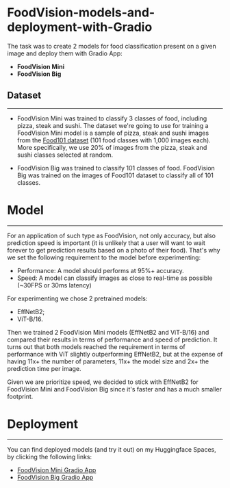 # FoodVision-models-and-deployment-with-Gradio

The task was to create 2 models for food classification present on a given image and deploy them with Gradio App:
* **FoodVision Mini**
* **FoodVision Big**

## Dataset
---
* FoodVision Mini was trained to classify 3 classes of food, including pizza, steak and sushi.
The dataset we're going to use for training a FoodVision Mini model is a sample of pizza, steak and sushi 
images from the [Food101 dataset](https://pytorch.org/vision/main/generated/torchvision.datasets.Food101.html#food101) (101 food classes with 1,000 images each). 
More specifically, we use 20% of images from the pizza, steak and sushi classes selected at random.

* FoodVision Big was trained to classify 101 classes of food. 
FoodVision Big was trained on the images of Food101 dataset to classify all of 101 classes. 

# Model
---
For an application of such type as FoodVision, not only accuracy, but also prediction speed is important (it is unlikely that a user will want to wait forever to get prediction results based on a photo of their food). 
That's why we set the following requirement to the model before experimenting:
* Performance: A model should performs at 95%+ accuracy.
* Speed: A model can classify images as close to real-time as possible (~30FPS or 30ms latency)

For experimenting we chose 2 pretrained models:
* EffNetB2;
* ViT-B/16.

Then we trained 2 FoodVision Mini models (EffNetB2 and ViT-B/16) and compared their results in terms of performance and speed of prediction.
It turns out that both models reached the requirement in terms of performance with ViT slightly outperforming EffNetB2, but at the expense of having 11x+ the number of parameters, 11x+ the model size and 2x+ the prediction time per image. 

Given we are prioritize speed, we decided to stick with EffNetB2 for FoodVision Mini and FoodVision Big since it's faster and has a much smaller footprint.


# Deployment 
---
You can find deployed models (and try it out) on my Huggingface Spaces, by clicking the following links:
* [FoodVision Mini Gradio App](https://huggingface.co/spaces/vic-art/foodvision_mini)
* [FoodVision Big Gradio App](https://huggingface.co/spaces/vic-art/foodvision_big)

